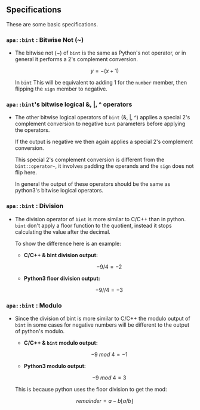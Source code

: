 ## Specifications

These are some basic specifications.

### **`apa::bint` : Bitwise Not (~)**

- The bitwise not (~) of `bint` is the same as Python's not operator,
or in general it performs a 2's complement conversion.

    $$y = -(x+1)$$

    In `bint` This will be equivalent to adding 1 for the `number`
    member, then flipping the `sign` member to negative.

### **`apa::bint`'s bitwise logical &, |, ^ operators**
- The other bitwise logical operators of `bint` (&, |, ^) applies a
special 2's complement conversion to negative `bint` parameters before
applying the operators.

    If the output is negative we then again applies a special 2's
    complement conversion.

    This special 2's complement conversion is different from the
    `bint::operator~`, it involves padding the operands and the
    `sign` does not flip here.

    In general the output of these operators should be the same as
    python3's bitwise logical operators.

### **`apa::bint` : Division**

- The division operator of `bint` is more similar to C/C++ than in
python. `bint` don't apply a floor function to the quotient, instead
it stops calculating the value after the decimal.

    To show the difference here is an example:

    - **C/C++ & bint division output:**

        $$-9/4 = -2$$

    - **Python3 floor division output:**

        $$-9//4 = -3$$

### **`apa::bint` : Modulo**

- Since the division of bint is more similar to C/C++ the modulo output
of `bint` in some cases for negative numbers will be different to the
output of python's modulo.

    - **C/C++ & `bint` modulo output:**

        $$-9 \ mod \ 4  = -1$$

    - **Python3 modulo output:**

        $$-9 \ mod \ 4  = 3$$

    This is because python uses the floor division to get the mod: 

    $$remainder = a - b \lfloor a/b\rfloor$$